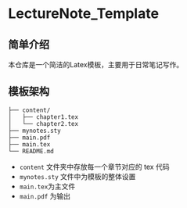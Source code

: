 # LectureNote_Template

## 简单介绍
本仓库是一个简洁的Latex模板，主要用于日常笔记写作。

## 模板架构
```text
├── content/
│   ├── chapter1.tex
│   └── chapter2.tex
├── mynotes.sty
├── main.pdf
├── main.tex
└── README.md
```
- ```content``` 文件夹中存放每一个章节对应的 tex 代码
- ```mynotes.sty``` 文件中为模板的整体设置
- ```main.tex```为主文件
- ```main.pdf``` 为输出
